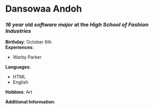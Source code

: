 # Dansowaa Andoh
### _16 year_ old  _software major_ at the **_High School of Fashion Industries_**

**Birthday**: October 6th  
**Experiences**: 
* Warby Parker  

**Languages**:
* HTML
* English

**Hobbies**: Art

**Additional Information**:
